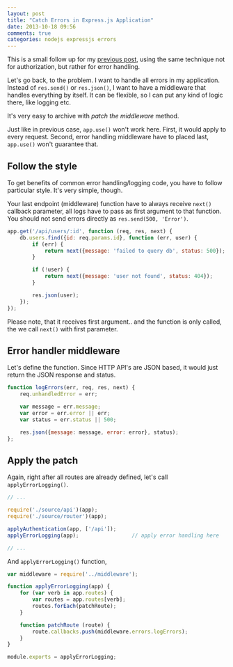 ```yaml
---
layout: post
title: "Catch Errors in Express.js Application"
date: 2013-10-18 09:56
comments: true
categories: nodejs expressjs errors
---
```


This is a small follow up for my [previous post](http://beletsky.net/2013/10/securing-express-dot-js-http-endpoints.html), using the same technique not for authorization, but rather for error handling.

Let's go back, to the problem. I want to handle all errors in my application. Instead of `res.send()` or `res.json()`, I want to have a middleware that handles everything by itself. It can be flexible, so I can put any kind of logic there, like logging etc.

It's very easy to archive with *patch the middleware* method.

<!-- More -->

Just like in previous case, `app.use()` won't work here. First, it would apply to every request. Second, error handling middleware have to placed last, `app.use()` won't guarantee that.

## Follow the style

To get benefits of common error handling/logging code, you have to follow particular style. It's very simple, though.

Your last endpoint (middleware) function have to always receive `next()` callback parameter, all logs have to pass as first argument to that function. You should not send errors directly as `res.send(500, 'Error')`.

```js
app.get('/api/users/:id', function (req, res, next) {
	db.users.find({id: req.params.id}, function (err, user) {
		if (err) {
			return next({message: 'failed to query db', status: 500});
		}

		if (!user) {
			return next({message: 'user not found', status: 404});
		}

		res.json(user);
	});
});
```

Please note, that it receives first argument.. and the function is only called, the we call `next()` with first parameter.

## Error handler middleware

Let's define the function. Since HTTP API's are JSON based, it would just return the JSON response and status.

```js
function logErrors(err, req, res, next) {
	req.unhandledError = err;

	var message = err.message;
	var error = err.error || err;
	var status = err.status || 500;

	res.json({message: message, error: error}, status);
};
```

## Apply the patch

Again, right after all routes are already defined, let's call `applyErrorLogging()`.

```js
// ...

require('./source/api')(app);
require('./source/router')(app);

applyAuthentication(app, ['/api']);
applyErrorLogging(app);					// apply error handling here

// ...
```

And `applyErrorLogging()` function,

```js
var middleware = require('../middleware');

function applyErrorLogging(app) {
	for (var verb in app.routes) {
		var routes = app.routes[verb];
		routes.forEach(patchRoute);
	}

	function patchRoute (route) {
		route.callbacks.push(middleware.errors.logErrors);
	}
}

module.exports = applyErrorLogging;
```